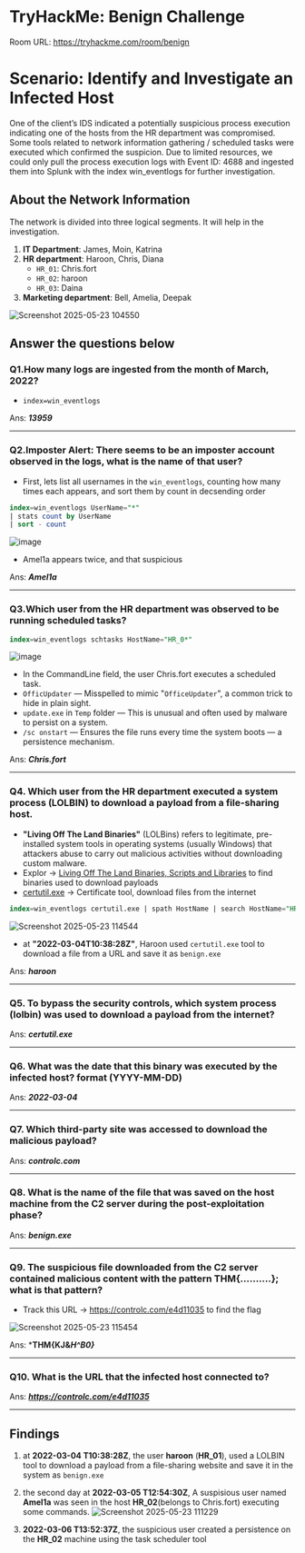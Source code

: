 # TryHackMe: Benign Challenge

Room URL: https://tryhackme.com/room/benign


# Scenario: Identify and Investigate an Infected Host

One of the client’s IDS indicated a potentially suspicious process execution indicating one of the hosts from the HR department was compromised. Some tools related to network information gathering / scheduled tasks were executed which confirmed the suspicion. Due to limited resources, we could only pull the process execution logs with Event ID: 4688 and ingested them into Splunk with the index win_eventlogs for further investigation.

## About the Network Information

The network is divided into three logical segments. It will help in the investigation.

1. **IT Department**: James, Moin, Katrina
2. **HR department**: Haroon, Chris, Diana
    - `HR_01`: Chris.fort
    - `HR_02`: haroon
    - `HR_03`: Daina
3. **Marketing department**: Bell, Amelia, Deepak

![Screenshot 2025-05-23 104550](https://github.com/user-attachments/assets/c7ac5b50-2821-4364-b38a-794bfba39324)


## Answer the questions below

### Q1.How many logs are ingested from the month of March, 2022?

- `index=win_eventlogs`

Ans: ***13959***

---

### Q2.Imposter Alert: There seems to be an imposter account observed in the logs, what is the name of that user?

- First, lets list all usernames in the `win_eventlogs`, counting how many times each appears, and sort them by count in decsending order
```sql
index=win_eventlogs UserName="*" 
| stats count by UserName 
| sort - count
```
![image](https://github.com/user-attachments/assets/fb5bf2a4-3ff6-49a6-a1fa-652bba208050)

- Amel1a appears twice, and that suspicious

Ans: ***Amel1a***

---

### Q3.Which user from the HR department was observed to be running scheduled tasks?

```sql
index=win_eventlogs schtasks HostName="HR_0*"
```

![image](https://github.com/user-attachments/assets/53745ce7-fa17-4103-88f4-8c3ad33540d5)

- In the CommandLine field, the user Chris.fort executes a scheduled task.
- `OfficUpdater` — Misspelled to mimic "`OfficeUpdater`", a common trick to hide in plain sight.
- `update.exe` in `Temp` folder — This is unusual and often used by malware to persist on a system.
- `/sc onstart` — Ensures the file runs every time the system boots — a persistence mechanism.

Ans: ***Chris.fort***

---

### Q4. Which user from the HR department executed a system process (LOLBIN) to download a payload from a file-sharing host.

- **"Living Off The Land Binaries"** (LOLBins) refers to legitimate, pre-installed system tools in operating systems (usually Windows) that attackers abuse to carry out malicious activities without downloading custom malware.
- Explor -> [Living Off The Land Binaries, Scripts and Libraries](https://lolbas-project.github.io/) to find binaries used to download payloads
- [certutil.exe](https://lolbas-project.github.io/lolbas/Binaries/Certutil/) -> 	Certificate tool, download files from the internet
```sql
index=win_eventlogs certutil.exe | spath HostName | search HostName="HR_0*"
```
![Screenshot 2025-05-23 114544](https://github.com/user-attachments/assets/2f112b91-2b3d-4196-a1e4-3d6850fe972d)

- at **"2022-03-04T10:38:28Z"**, Haroon used `certutil.exe` tool to download a file from a URL and save it as `benign.exe`

Ans: ***haroon***

---
### Q5. To bypass the security controls, which system process (lolbin) was used to download a payload from the internet?


Ans: ***certutil.exe***

---

### Q6. What was the date that this binary was executed by the infected host? format (YYYY-MM-DD)


Ans: ***2022-03-04***

---

### Q7. Which third-party site was accessed to download the malicious payload?


Ans: ***controlc.com***

---

### Q8. What is the name of the file that was saved on the host machine from the C2 server during the post-exploitation phase?


Ans: ***benign.exe***

---

### Q9. The suspicious file downloaded from the C2 server contained malicious content with the pattern THM{..........}; what is that pattern?

- Track this URL -> https://controlc.com/e4d11035 to find the flag

![Screenshot 2025-05-23 115454](https://github.com/user-attachments/assets/5e5948db-1495-487d-88ba-b38a7a57a3a9)

Ans: ***THM{KJ&*H^B0}***

---

### Q10. What is the URL that the infected host connected to?

Ans: ***https://controlc.com/e4d11035***


---

## Findings

1. at **2022-03-04 T10:38:28Z**, the user **haroon** (**HR_01**), used a LOLBIN tool to download a payload from a file-sharing website and save it in the system as `benign.exe`
2. the second day at **2022-03-05 T12:54:30Z**, A suspisious user named **Amel1a** was seen in the host **HR_02**(belongs to Chris.fort) executing some commands.
   ![Screenshot 2025-05-23 111229](https://github.com/user-attachments/assets/d39d0617-8639-479f-8f5f-7a25825af44d)
   
4. **2022-03-06 T13:52:37Z**, the suspicious user created a persistence on the **HR_02** machine using the task scheduler tool
